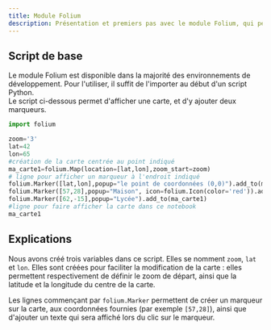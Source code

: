 ```yaml
---
title: Module Folium
description: Présentation et premiers pas avec le module Folium, qui permet en Python d'afficher des cartes.
---
```


## Script de base
Le module Folium est disponible dans la majorité des environnements de développement. Pour l'utiliser, il suffit de l'importer au début d'un script Python.  
Le script ci-dessous permet d'afficher une carte, et d'y ajouter deux marqueurs.

```py [exemple.py]
import folium

zoom='3'
lat=42
lon=65
#création de la carte centrée au point indiqué
ma_carte1=folium.Map(location=[lat,lon],zoom_start=zoom)
# ligne pour afficher un marqueur à l'endroit indiqué
folium.Marker([lat,lon],popup="le point de coordonnées (0,0)").add_to(ma_carte1)
folium.Marker([57,28],popup="Maison", icon=folium.Icon(color='red')).add_to(ma_carte1)
folium.Marker([62,-15],popup="Lycée").add_to(ma_carte1)
#ligne pour faire afficher la carte dans ce notebook
ma_carte1
```

## Explications
Nous avons créé trois variables dans ce script. Elles se nomment `zoom`, `lat` et `lon`. Elles sont créées pour faciliter la modification de la carte : elles permettent respectivement de définir le zoom de départ, ainsi que la latitude et la longitude du centre de la carte.

Les lignes commençant par `folium.Marker` permettent de créer un marqueur sur la carte, aux coordonnées fournies (par exemple `[57,28]`), ainsi que d'ajouter un texte qui sera affiché lors du clic sur le marqueur.